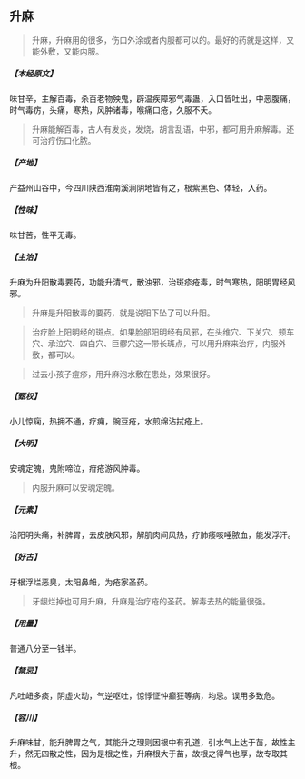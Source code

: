 ## 升麻

> 升麻，升麻用的很多，伤口外涂或者内服都可以的。最好的药就是这样，又能外敷，又能内服。

##### 【本经原文】
味甘辛，主解百毒，杀百老物殃鬼，辟温疾障邪气毒蛊，入口皆吐出，中恶腹痛，时气毒疠，头痛，寒热，风肿诸毒，喉痛口疮，久服不夭。

> 升麻能解百毒，古人有发炎，发烧，胡言乱语，中邪，都可用升麻解毒。还可治疗伤口化脓。

##### 【产地】
产益州山谷中，今四川陕西淮南溪涧阴地皆有之，根紫黑色、体轻，入药。
##### 【性味】
味甘苦，性平无毒。
##### 【主治】
升麻为升阳散毒要药，功能升清气，散浊邪，治斑疹疮毒，时气寒热，阳明胃经风邪。

> 升麻是升阳散毒的要药，就是说阳下坠了可以升阳。

> 治疗脸上阳明经的斑点。如果脸部阳明经有风邪，在头维穴、下关穴、颊车穴、承泣穴、四白穴、巨髎穴这一带长斑点，可以用升麻来治疗，内服外敷，都可以。

> 过去小孩子痘疹，用升麻泡水敷在患处，效果很好。

##### 【甄权】
小儿惊痫，热拥不通，疗痈，豌豆疮，水煎绵沾拭疮上。
##### 【大明】
安魂定魄，鬼附啼泣，疳疮游风肿毒。

> 内服升麻可以安魂定魄。

##### 【元素】
治阳明头痛，补脾胃，去皮肤风邪，解肌肉间风热，疗肺痿咳唾脓血，能发浮汗。
##### 【好古】
牙根浮烂恶臭，太阳鼻衄，为疮家圣药。

> 牙龈烂掉也可用升麻，升麻是治疗疮的圣药。解毒去热的能量很强。

##### 【用量】
普通八分至一钱半。
##### 【禁忌】
凡吐衄多痰，阴虚火动，气逆呕吐，惊悸怔忡癫狂等病，均忌。误用多致危。
##### 【容川】
升麻味甘，能升脾胃之气，其能升之理则因根中有孔道，引水气上达于苗，故性主升，然无四散之性，因为是根之性，升麻根大于苗，故根之得气也厚，故专取其根。